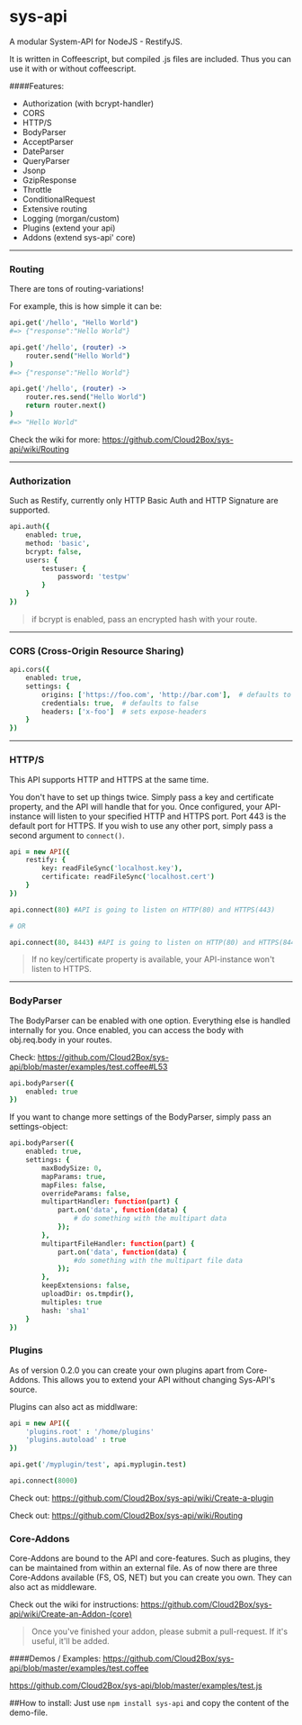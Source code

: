 # sys-api
A modular System-API for NodeJS - RestifyJS.

It is written in Coffeescript, but compiled .js files are included.
Thus you can use it with or without coffeescript.

####Features:
+ Authorization (with bcrypt-handler)
+ CORS
+ HTTP/S
+ BodyParser
+ AcceptParser
+ DateParser
+ QueryParser
+ Jsonp
+ GzipResponse
+ Throttle
+ ConditionalRequest
+ Extensive routing
+ Logging (morgan/custom)
+ Plugins (extend your api)
+ Addons (extend sys-api' core)

---

### Routing
There are tons of routing-variations!

For example, this is how simple it can be:

```coffeescript
api.get('/hello', "Hello World")
#=> {"response":"Hello World"}
```
```coffeescript
api.get('/hello', (router) ->
    router.send("Hello World")
)
#=> {"response":"Hello World"}
```
```coffeescript
api.get('/hello', (router) ->
    router.res.send("Hello World")
    return router.next()
)
#=> "Hello World"
```

Check the wiki for more: https://github.com/Cloud2Box/sys-api/wiki/Routing

---

### Authorization
Such as Restify, currently only HTTP Basic Auth and HTTP Signature are supported.

```coffeescript
api.auth({
    enabled: true,
    method: 'basic',
    bcrypt: false,
    users: {
        testuser: {
            password: 'testpw'
        }   
    }
})
```

> if bcrypt is enabled, pass an encrypted hash with your route.

---

### CORS (Cross-Origin Resource Sharing)
```coffeescript
api.cors({
    enabled: true,
    settings: {
        origins: ['https://foo.com', 'http://bar.com'],  # defaults to ['*']
        credentials: true,  # defaults to false
        headers: ['x-foo']  # sets expose-headers
    }
})
```

---

### HTTP/S
This API supports HTTP and HTTPS at the same time.

You don't have to set up things twice. Simply pass a key and certificate property,
and the API will handle that for you. Once configured, your API-instance will listen to your specified HTTP and HTTPS port.
Port 443 is the default port for HTTPS. If you wish to use any other port, simply pass a second argument to ```connect()```.

```coffeescript
api = new API({
    restify: {
        key: readFileSync('localhost.key'),
        certificate: readFileSync('localhost.cert')
    }
})

api.connect(80) #API is going to listen on HTTP(80) and HTTPS(443)

# OR

api.connect(80, 8443) #API is going to listen on HTTP(80) and HTTPS(8443)
```

> If no key/certificate property is available, your API-instance won't listen to HTTPS.

---

### BodyParser
The BodyParser can be enabled with one option.
Everything else is handled internally for you.
Once enabled, you can access the body with obj.req.body in your routes.

Check: https://github.com/Cloud2Box/sys-api/blob/master/examples/test.coffee#L53

```coffeescript
api.bodyParser({
    enabled: true
})
```

If you want to change more settings of the BodyParser, simply pass an settings-object:

```coffeescript
api.bodyParser({
    enabled: true,
    settings: {
        maxBodySize: 0,
        mapParams: true,
        mapFiles: false,
        overrideParams: false,
        multipartHandler: function(part) {
            part.on('data', function(data) {
                # do something with the multipart data
            });
        },
        multipartFileHandler: function(part) {
            part.on('data', function(data) {
                #do something with the multipart file data
            });
        },
        keepExtensions: false,
        uploadDir: os.tmpdir(),
        multiples: true
        hash: 'sha1'
    }
})
```


### Plugins
As of version 0.2.0 you can create your own plugins apart from Core-Addons.
This allows you to extend your API without changing Sys-API's source.

Plugins can also act as middlware:
```coffeescript
api = new API({
    'plugins.root' : '/home/plugins'
    'plugins.autoload' : true
})

api.get('/myplugin/test', api.myplugin.test)

api.connect(8000)
```

Check out: https://github.com/Cloud2Box/sys-api/wiki/Create-a-plugin

Check out: https://github.com/Cloud2Box/sys-api/wiki/Routing

### Core-Addons
Core-Addons are bound to the API and core-features. Such as plugins, they can be maintained from within an external file.
As of now there are three Core-Addons available (FS, OS, NET) but you can create you own.
They can also act as middleware.

Check out the wiki for instructions: https://github.com/Cloud2Box/sys-api/wiki/Create-an-Addon-(core)

> Once you've finished your addon, please submit a pull-request. If it's useful, it'll be added.



####Demos / Examples:
https://github.com/Cloud2Box/sys-api/blob/master/examples/test.coffee

https://github.com/Cloud2Box/sys-api/blob/master/examples/test.js

##How to install:
Just use `npm install sys-api` and copy the content of the demo-file. 
